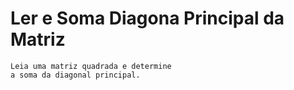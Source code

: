 # Ler e Soma Diagona Principal da Matriz

```
Leia uma matriz quadrada e determine 
a soma da diagonal principal.
```
